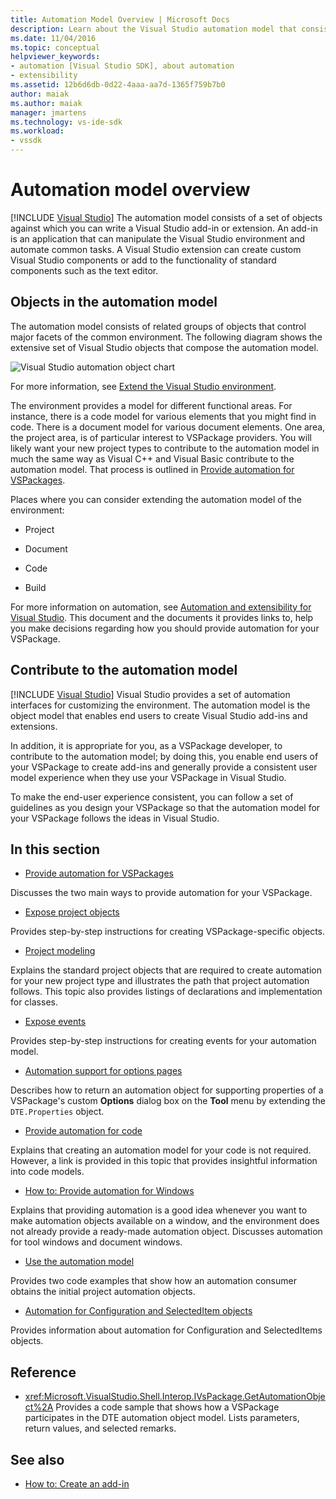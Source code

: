 ```yaml
---
title: Automation Model Overview | Microsoft Docs
description: Learn about the Visual Studio automation model that consists of a set of objects against which you can write a Visual Studio add-in or extension.
ms.date: 11/04/2016
ms.topic: conceptual
helpviewer_keywords:
- automation [Visual Studio SDK], about automation
- extensibility
ms.assetid: 12b6d6db-0d22-4aaa-aa7d-1365f759b7b0
author: maiak
ms.author: maiak
manager: jmartens
ms.technology: vs-ide-sdk
ms.workload:
- vssdk
---
```

# Automation model overview

 [!INCLUDE [Visual Studio](~/includes/applies-to-version/vs-windows-only.md)]
The automation model consists of a set of objects against which you can write a Visual Studio add-in or extension. An add-in is an application that can manipulate the Visual Studio environment and automate common tasks. A Visual Studio extension can create custom Visual Studio components or add to the functionality of standard components such as the text editor.

## Objects in the automation model
 The automation model consists of related groups of objects that control major facets of the common environment. The following diagram shows the extensive set of Visual Studio objects that compose the automation model.

 ![Visual Studio automation object chart](../../extensibility/internals/media/vsvisualstudioautomationobjectchart.gif "vsVisualStudioAutomationObjectChart")

 For more information, see [Extend the Visual Studio environment](/previous-versions/esk3eey8(v=vs.140)).

 The environment provides a model for different functional areas. For instance, there is a code model for various elements that you might find in code. There is a document model for various document elements. One area, the project area, is of particular interest to VSPackage providers. You will likely want your new project types to contribute to the automation model in much the same way as Visual C++ and Visual Basic contribute to the automation model. That process is outlined in [Provide automation for VSPackages](../../extensibility/internals/providing-automation-for-vspackages.md).

 Places where you can consider extending the automation model of the environment:

- Project

- Document

- Code

- Build

For more information on automation, see [Automation and extensibility for Visual Studio](/previous-versions/visualstudio/visual-studio-2015/extensibility/extensibility-in-visual-studio?preserve-view=true&view=vs-2015). This document and the documents it provides links to, help you make decisions regarding how you should provide automation for your VSPackage.

## Contribute to the automation model

 [!INCLUDE [Visual Studio](~/includes/applies-to-version/vs-windows-only.md)]
Visual Studio provides a set of automation interfaces for customizing the environment. The automation model is the object model that enables end users to create Visual Studio add-ins and extensions.

 In addition, it is appropriate for you, as a VSPackage developer, to contribute to the automation model; by doing this, you enable end users of your VSPackage to create add-ins and generally provide a consistent user model experience when they use your VSPackage in Visual Studio.

 To make the end-user experience consistent, you can follow a set of guidelines as you design your VSPackage so that the automation model for your VSPackage follows the ideas in Visual Studio.

## In this section

- [Provide automation for VSPackages](../../extensibility/internals/providing-automation-for-vspackages.md)

 Discusses the two main ways to provide automation for your VSPackage.

- [Expose project objects](../../extensibility/internals/exposing-project-objects.md)

 Provides step-by-step instructions for creating VSPackage-specific objects.

- [Project modeling](../../extensibility/internals/project-modeling.md)

 Explains the standard project objects that are required to create automation for your new project type and illustrates the path that project automation follows. This topic also provides listings of declarations and implementation for classes.

- [Expose events](../../extensibility/internals/exposing-events-in-the-visual-studio-sdk.md)

 Provides step-by-step instructions for creating events for your automation model.

- [Automation support for options pages](../../extensibility/internals/automation-support-for-options-pages.md)

 Describes how to return an automation object for supporting properties of a VSPackage's custom **Options** dialog box on the **Tool** menu by extending the `DTE.Properties` object.

- [Provide automation for code](../../extensibility/internals/providing-automation-for-code.md)

 Explains that creating an automation model for your code is not required. However, a link is provided in this topic that provides insightful information into code models.

- [How to: Provide automation for Windows](../../extensibility/internals/how-to-provide-automation-for-windows.md)

 Explains that providing automation is a good idea whenever you want to make automation objects available on a window, and the environment does not already provide a ready-made automation object. Discusses automation for tool windows and document windows.

- [Use the automation model](../../extensibility/internals/using-the-automation-model.md)

 Provides two code examples that show how an automation consumer obtains the initial project automation objects.

- [Automation for Configuration and SelectedItem objects](../../extensibility/internals/automation-for-configuration-and-selecteditem-objects.md)

 Provides information about automation for Configuration and SelectedItems objects.

## Reference
- <xref:Microsoft.VisualStudio.Shell.Interop.IVsPackage.GetAutomationObject%2A>
 Provides a code sample that shows how a VSPackage participates in the DTE automation object model. Lists parameters, return values, and selected remarks.

## See also
- [How to: Create an add-in](/previous-versions/80493a3w(v=vs.140))